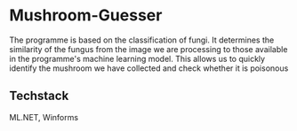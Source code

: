 # Mushroom-Guesser

The programme is based on the classification of fungi. It determines the similarity of the fungus from the image we are processing to those available in the programme's machine learning model. This allows us to quickly identify the mushroom we have collected and check whether it is poisonous

## Techstack

ML.NET, Winforms
